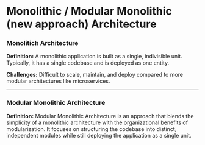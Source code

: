 # Monolithic / Modular Monolithic (new approach) Architecture

### Monolitich Architecture

**Definition:** A monolithic application is built as a single, indivisible unit. Typically, it has a single codebase and is deployed as one entity.

**Challenges:** Difficult to scale, maintain, and deploy compared to more modular architectures like microservices.

<hr/>

### Modular Monolithic Architecture

**Definition:** Modular Monolithic Architecture is an approach that blends the simplicity of a monolithic architecture with the organizational benefits of modularization. It focuses on structuring the codebase into distinct, independent modules while still deploying the application as a single unit.
